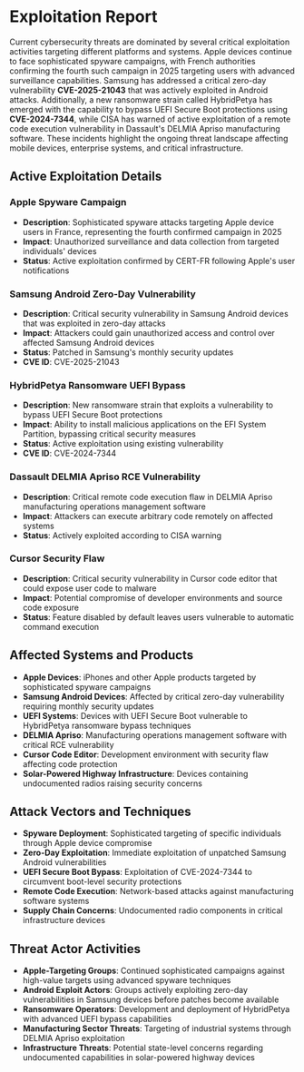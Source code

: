 # Exploitation Report

Current cybersecurity threats are dominated by several critical exploitation activities targeting different platforms and systems. Apple devices continue to face sophisticated spyware campaigns, with French authorities confirming the fourth such campaign in 2025 targeting users with advanced surveillance capabilities. Samsung has addressed a critical zero-day vulnerability **CVE-2025-21043** that was actively exploited in Android attacks. Additionally, a new ransomware strain called HybridPetya has emerged with the capability to bypass UEFI Secure Boot protections using **CVE-2024-7344**, while CISA has warned of active exploitation of a remote code execution vulnerability in Dassault's DELMIA Apriso manufacturing software. These incidents highlight the ongoing threat landscape affecting mobile devices, enterprise systems, and critical infrastructure.

## Active Exploitation Details

### Apple Spyware Campaign
- **Description**: Sophisticated spyware attacks targeting Apple device users in France, representing the fourth confirmed campaign in 2025
- **Impact**: Unauthorized surveillance and data collection from targeted individuals' devices
- **Status**: Active exploitation confirmed by CERT-FR following Apple's user notifications

### Samsung Android Zero-Day Vulnerability
- **Description**: Critical security vulnerability in Samsung Android devices that was exploited in zero-day attacks
- **Impact**: Attackers could gain unauthorized access and control over affected Samsung Android devices
- **Status**: Patched in Samsung's monthly security updates
- **CVE ID**: CVE-2025-21043

### HybridPetya Ransomware UEFI Bypass
- **Description**: New ransomware strain that exploits a vulnerability to bypass UEFI Secure Boot protections
- **Impact**: Ability to install malicious applications on the EFI System Partition, bypassing critical security measures
- **Status**: Active exploitation using existing vulnerability
- **CVE ID**: CVE-2024-7344

### Dassault DELMIA Apriso RCE Vulnerability
- **Description**: Critical remote code execution flaw in DELMIA Apriso manufacturing operations management software
- **Impact**: Attackers can execute arbitrary code remotely on affected systems
- **Status**: Actively exploited according to CISA warning

### Cursor Security Flaw
- **Description**: Critical security vulnerability in Cursor code editor that could expose user code to malware
- **Impact**: Potential compromise of developer environments and source code exposure
- **Status**: Feature disabled by default leaves users vulnerable to automatic command execution

## Affected Systems and Products

- **Apple Devices**: iPhones and other Apple products targeted by sophisticated spyware campaigns
- **Samsung Android Devices**: Affected by critical zero-day vulnerability requiring monthly security updates
- **UEFI Systems**: Devices with UEFI Secure Boot vulnerable to HybridPetya ransomware bypass techniques
- **DELMIA Apriso**: Manufacturing operations management software with critical RCE vulnerability
- **Cursor Code Editor**: Development environment with security flaw affecting code protection
- **Solar-Powered Highway Infrastructure**: Devices containing undocumented radios raising security concerns

## Attack Vectors and Techniques

- **Spyware Deployment**: Sophisticated targeting of specific individuals through Apple device compromise
- **Zero-Day Exploitation**: Immediate exploitation of unpatched Samsung Android vulnerabilities
- **UEFI Secure Boot Bypass**: Exploitation of CVE-2024-7344 to circumvent boot-level security protections
- **Remote Code Execution**: Network-based attacks against manufacturing software systems
- **Supply Chain Concerns**: Undocumented radio components in critical infrastructure devices

## Threat Actor Activities

- **Apple-Targeting Groups**: Continued sophisticated campaigns against high-value targets using advanced spyware techniques
- **Android Exploit Actors**: Groups actively exploiting zero-day vulnerabilities in Samsung devices before patches become available
- **Ransomware Operators**: Development and deployment of HybridPetya with advanced UEFI bypass capabilities
- **Manufacturing Sector Threats**: Targeting of industrial systems through DELMIA Apriso exploitation
- **Infrastructure Threats**: Potential state-level concerns regarding undocumented capabilities in solar-powered highway devices